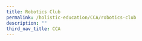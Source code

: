 ```yaml
---
title: Robotics Club
permalink: /holistic-education/CCA/robotics-club
description: ""
third_nav_title: CCA
---
```

